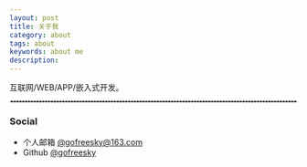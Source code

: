 ```yaml
---
layout: post
title: 关于我
category: about
tags: about
keywords: about me
description:
---
```


互联网/WEB/APP/嵌入式开发。

<hr style="border : 1px dashed #d9d9d9;" />

### Social

- 个人邮箱 [@gofreesky@163.com](mailto:gofreesky@163.com)
- Github [@gofreesky](https://github.com/gofreesky)


